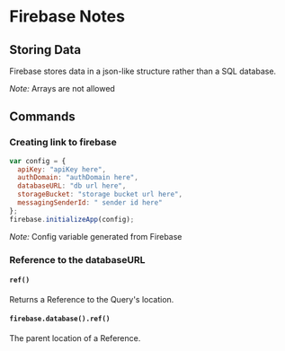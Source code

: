 # Firebase Notes

## Storing Data
Firebase stores data in a json-like structure rather than a SQL database.

*Note:* Arrays are not allowed


## Commands

### Creating link to firebase
``` javascript
var config = {
  apiKey: "apiKey here",
  authDomain: "authDomain here",
  databaseURL: "db url here",
  storageBucket: "storage bucket url here",
  messagingSenderId: " sender id here"
};
firebase.initializeApp(config);
```
*Note:* Config variable generated from Firebase

### Reference to the databaseURL

#### `ref()`
Returns a Reference to the Query's location.

#### `firebase.database().ref()`
The parent location of a Reference.
